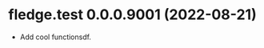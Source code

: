 <!-- NEWS.md is maintained by https://cynkra.github.io/fledge, do not edit -->

# fledge.test 0.0.0.9001 (2022-08-21)

- Add cool functionsdf.


